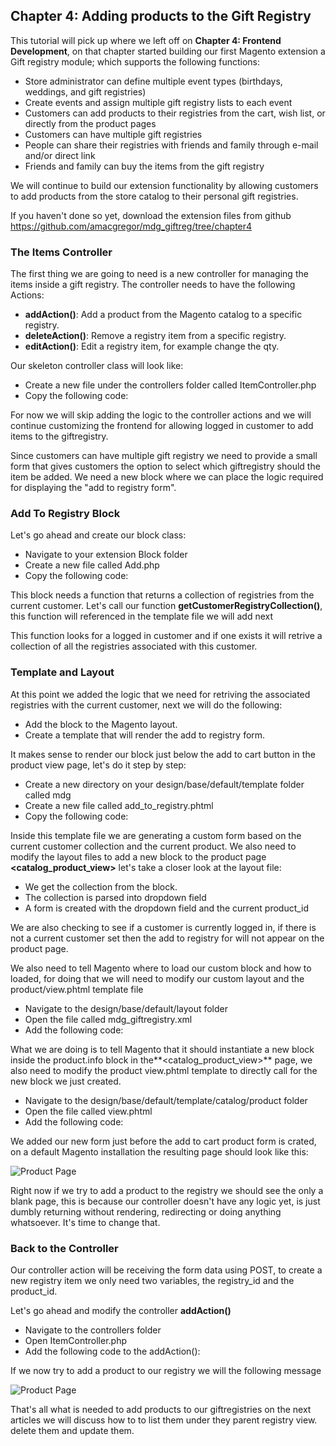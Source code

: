Chapter 4: Adding products to the Gift Registry
---------------

This tutorial will pick up where we left off on **Chapter 4: Frontend  Development**, on that chapter started 
building our first Magento extension a Gift registry module; which supports the following functions:

- Store administrator can define multiple event types (birthdays, weddings, and gift registries)
- Create events and assign multiple gift registry lists to each event
- Customers can add products to their registries from the cart, wish list, or directly from the product pages
- Customers can have multiple gift registries
- People can share their registries with friends and family through e-mail and/or direct link
- Friends and family can buy the items from the gift registry

We will continue to build our extension functionality by allowing customers to add products from the store
catalog to their personal gift registries.

If you haven't done so yet, download the extension files from github https://github.com/amacgregor/mdg_giftreg/tree/chapter4

### The Items Controller

The first thing we are going to need is a new controller for managing the items inside a gift registry. The controller 
needs to have the following Actions:

- **addAction()**: Add a product from the Magento catalog to a specific registry.
- **deleteAction()**: Remove a registry item from a specific registry.
- **editAction()**: Edit a registry item, for example change the qty.

Our skeleton controller class will look like:

- Create a new file under the controllers folder called ItemController.php 
- Copy the following code:
    
<script src="https://gist.github.com/amacgregor/5306110.js"></script>

For now we will skip adding the logic to the controller actions and we will continue customizing the frontend for
allowing logged in customer to add items to the giftregistry. 

Since customers can have multiple gift registry we need to provide a small form that gives customers the option 
to select which giftregistry should the item be added. We need a new block where we can place the logic required 
for displaying the "add to registry form".

### Add To Registry Block

Let's go ahead and create our block class:

- Navigate to your extension Block folder
- Create a new file called Add.php
- Copy the following code:

<script src="https://gist.github.com/amacgregor/5306225.js"></script>

This block needs a function that returns a collection of registries from the current customer. Let's call our function
**getCustomerRegistryCollection()**, this function will referenced in the template file we will add next

This function looks for a logged in customer and if one exists it will retrive a collection of all the registries 
associated with this customer.

<script src="https://gist.github.com/amacgregor/5306447.js"></script>

### Template and Layout

At this point we added the logic that we need for retriving the associated registries with the current customer, next 
we will do the following:

- Add the block to the Magento layout.
- Create a template that will render the add to registry form.

It makes sense to render our block just below the add to cart button in the product view page, let's do it step by step:

- Create a new directory on your design/base/default/template folder called mdg
- Create a new file called add\_to\_registry.phtml
- Copy the following code:

<script src="https://gist.github.com/amacgregor/5307231.js"></script>

Inside this template file we are generating a custom form based on the current customer collection and the current product. We also
need to  modify the layout files to add a new block to the product page **\<catalog\_product\_view\>** let's take a closer
look at the layout file:

- We get the collection from the block.
- The collection is parsed into dropdown field 
- A form is created with the dropdown field and the current product_id

We are also checking to see if a customer is currently logged in, if there is not a current customer set then the add to registry 
for will not appear on the product page. 

We also need to tell Magento where to load our custom block and how to loaded, for doing that we will need to modify our custom layout 
and the product/view.phtml template file

- Navigate to the design/base/default/layout folder
- Open the file called mdg_giftregistry.xml
- Add the following code:

<script src="https://gist.github.com/amacgregor/5308960.js"></script>

What we are doing is to tell Magento that it should instantiate a new block inside the product.info block in the**\<catalog\_product\_view\>** 
page, we also need to modify the product view.phtml template to directly call for the new block we just created.


- Navigate to the design/base/default/template/catalog/product folder
- Open the file called view.phtml
- Add the following code:

<script src="https://gist.github.com/amacgregor/5309017.js"></script>

We added our new form just before the add to cart product form is crated, on a default Magento installation the resulting page should look
like this:

![Product Page](/images/chapter4/product_page.png "Product Page")

Right now if we try to add a product to the registry we should see the only a blank page, this is because our controller doesn't have any
logic yet, is just dumbly returning without rendering, redirecting or doing anything whatsoever. It's time to change that.

### Back to the Controller

Our controller action will be receiving the form data using POST, to create a new registry item we only need two variables, the registry_id 
and the product_id.

Let's go ahead and modify the controller **addAction()** 

- Navigate to the controllers folder
- Open ItemController.php 
- Add the following code to the addAction():

<script src="https://gist.github.com/anonymous/5309831.js"></script>

If we now try to add a product to our registry we will the following message 

![Product Page](/images/chapter4/added_to_the_registry.png "Product Page")

That's all what is needed to add products to our giftregistries on the next articles we will discuss how to to list them under they parent registry view.
delete them and update them.
